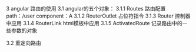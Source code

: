 3 angular 路由的使用
3.1 angular的五个对象：
    3.1.1 Routes 路由配置
    	  path：/user
    	  component：A
    3.1.2 RouterOutlet 占位符指令
    3.1.3 Router 控制器中应用
    3.1.4 RouterLink html模板中应用
    3.1.5 ActivatedRoute 记录路由中的一些参数的对象

3.2 重定向路由
